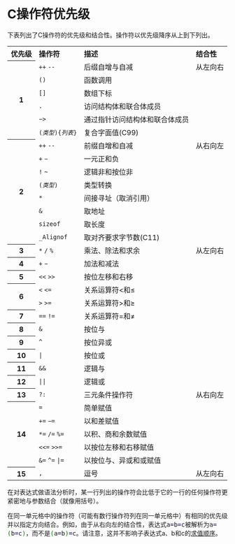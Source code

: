 <!DOCTYPE html>
<html lang="zh-CN" dir="ltr" class="client-nojs">
<head>
<title>
C操作符优先级 - cppreference.com
</title>
<p><meta charset="UTF-8" /></p>
<style type="text/css">/*<![CDATA[*/
.source-c {line-height: normal;}
.source-c li, .source-c pre {
    line-height: normal; border: 0px none white;
}
.c.source-c .de1, .c.source-c .de2 {font: normal normal 1em/1.2em monospace; margin:0; padding:0; background:none; vertical-align:top;}
.c.source-c  {font-family:monospace;}
.c.source-c .imp {font-weight: bold; color: red;}
.c.source-c li, .c.source-c .li1 {font-weight: normal; vertical-align:top;}
.c.source-c .ln {width:1px;text-align:right;margin:0;padding:0 2px;vertical-align:top;}
.c.source-c .li2 {font-weight: bold; vertical-align:top;}
.c.source-c .kw1 {color: #0000dd;}
.c.source-c .kw2 {color: #0000ff;}
.c.source-c .kw3 {color: #0000dd;}
.c.source-c .kw4 {color: #0000ff;}
.c.source-c .co1 {color: #909090;}
.c.source-c .co2 {color: #339900;}
.c.source-c .coMULTI {color: #ff0000; font-style: italic;}
.c.source-c .es0 {color: #008000; font-weight: bold;}
.c.source-c .es1 {color: #008000; font-weight: bold;}
.c.source-c .es2 {color: #008000; font-weight: bold;}
.c.source-c .es3 {color: #008000; font-weight: bold;}
.c.source-c .es4 {color: #008000; font-weight: bold;}
.c.source-c .es5 {color: #008000; font-weight: bold;}
.c.source-c .br0 {color: #008000;}
.c.source-c .sy0 {color: #008000;}
.c.source-c .sy1 {color: #000080;}
.c.source-c .sy2 {color: #000040;}
.c.source-c .sy3 {color: #000040;}
.c.source-c .sy4 {color: #008080;}
.c.source-c .st0 {color: #008000;}
.c.source-c .nu0 {color: #000080;}
.c.source-c .nu6 {color:#000080;}
.c.source-c .nu8 {color:#000080;}
.c.source-c .nu12 {color:#000080;}
.c.source-c .nu16 {color:#000080;}
.c.source-c .nu17 {color:#000080;}
.c.source-c .nu18 {color:#000080;}
.c.source-c .nu19 {color:#000080;}
.c.source-c .ln-xtra, .c.source-c li.ln-xtra, .c.source-c div.ln-xtra {background-color: #ffc;}
.c.source-c span.xtra { display:block; }

</style>
<style type="text/css">body{behavior:url("/mwiki/skins/cppreference2/csshover.min.htc")}</style><!--[endif]---->
<body class="mediawiki ltr sitedir-ltr ns-0 ns-subject page-c_language_operator_precedence skin-cppreference2 action-view cpp-navbar">
        <!-- header -->
        <div id="cpp-content-base">
            <div id="content">
                
<a id="top"></a>
<div id="mw-js-message" style="display:none;" lang="zh-CN" dir="ltr"></div>
<br><br><br><br><br> <!-- firstHeading -->
<h1 id="firstHeading" class="firstHeading">
C操作符优先级
</h1>
                <!-- /firstHeading -->
                <!-- bodyContent -->
                <div id="bodyContent">
<p>
下表列出了C操作符的优先级和结合性。操作符以优先级降序从上到下列出。
</p>
<table class="wikitable">

<tr>
<th style="text-align: left"> 
优先级
</th>
<th style="text-align: left"> 
操作符
</th>
<th style="text-align: left"> 
描述
</th>
<th style="text-align: left"> 
结合性
</th></tr>
<tr>
<th rowspan="6"> 
1
</th>
<td style="border-bottom-style: none"> 
<code>++</code> <code>--</code>
</td>
<td style="border-bottom-style: none"> 
后缀自增与自减
</td>
<td style="vertical-align: top" rowspan="6"> 
从左向右
</td></tr>
<tr>
<td style="border-bottom-style: none; border-top-style: none"> 
<code>()</code>
</td>
<td style="border-bottom-style: none; border-top-style: none"> 
函数调用
</td></tr>
<tr>
<td style="border-bottom-style: none; border-top-style: none"> 
<code>[]</code>
</td>
<td style="border-bottom-style: none; border-top-style: none"> 
数组下标
</td></tr>
<tr>
<td style="border-bottom-style: none; border-top-style: none"> 
<code>.</code>
</td>
<td style="border-bottom-style: none; border-top-style: none"> 
访问结构体和联合体成员
</td></tr>
<tr>
<td style="border-bottom-style: none; border-top-style: none"> 
<code>−&gt;</code>
</td>
<td style="border-bottom-style: none; border-top-style: none"> 
通过指针访问结构体和联合体成员
</td></tr>
<tr>
<td style="border-bottom-style: none; border-top-style: none"> 
<code>(<i>类型</i>){<i>列表</i>}</code>
</td>
<td style="border-bottom-style: none; border-top-style: none"> 
复合字面值<span class="t-mark">(C99)</span>
</td></tr>
<tr>
<th rowspan="8"> 
2
</th>
<td style="border-bottom-style: none"> 
<code>++</code> <code>--</code>
</td>
<td style="border-bottom-style: none"> 
前缀自增和自减
</td>
<td style="vertical-align: top" rowspan="8"> 
从右向左
</td></tr>
<tr>
<td style="border-bottom-style: none; border-top-style: none"> 
<code>+</code> <code>−</code>
</td>
<td style="border-bottom-style: none; border-top-style: none"> 
一元正和负
</td></tr>
<tr>
<td style="border-bottom-style: none; border-top-style: none"> 
<code>!</code> <code>~</code>
</td>
<td style="border-bottom-style: none; border-top-style: none"> 
逻辑非和按位非
</td></tr>
<tr>
<td style="border-bottom-style: none; border-top-style: none"> 
<code>(<i>类型</i>)</code>
</td>
<td style="border-bottom-style: none; border-top-style: none"> 
类型转换
</td></tr>
<tr>
<td style="border-bottom-style: none; border-top-style: none"> 
<code>*</code>
</td>
<td style="border-bottom-style: none; border-top-style: none"> 
间接寻址（取消引用）
</td></tr>
<tr>
<td style="border-bottom-style: none; border-top-style: none"> 
<code>&amp;</code>
</td>
<td style="border-bottom-style: none; border-top-style: none"> 
取地址
</td></tr>
<tr>
<td style="border-bottom-style: none; border-top-style: none"> 
<code>sizeof</code>
</td>
<td style="border-bottom-style: none; border-top-style: none"> 
取长度
</td></tr>
<tr>
<td style="border-bottom-style: none; border-top-style: none"> 
<code>_Alignof</code>
</td>
<td style="border-bottom-style: none; border-top-style: none"> 
取对齐要求字节数<span class="t-mark">(C11)</span>
</td></tr>
<tr>
<th> 
3
</th>
<td> 
<code>*</code> <code>/</code> <code>%</code>
</td>
<td> 
乘法、除法和求余
</td>
<td style="vertical-align: top" rowspan="11"> 
从左向右
</td></tr>
<tr>
<th> 
4
</th>
<td> 
<code>+</code> <code>−</code>
</td>
<td> 
加法和减法
</td></tr>
<tr>
<th> 
5
</th>
<td> 
<code>&lt;&lt;</code> <code>&gt;&gt;</code>
</td>
<td> 
按位左移和右移
</td></tr>
<tr>
<th rowspan="2"> 
6
</th>
<td style="border-bottom-style: none"> 
<code>&lt;</code> <code>&lt;=</code>
</td>
<td style="border-bottom-style: none"> 
关系运算符&lt;和≤
</td></tr>
<tr>
<td style="border-top-style: none"> 
<code>&gt;</code> <code>&gt;=</code>
</td>
<td style="border-top-style: none"> 
关系运算符&gt;和≥
</td></tr>
<tr>
<th> 
7
</th>
<td> 
<code>==</code> <code>!=</code>
</td>
<td> 
关系运算符=和≠
</td></tr>
<tr>
<th> 
8
</th>
<td> 
<code>&amp;</code>
</td>
<td> 
按位与
</td></tr>
<tr>
<th> 
9
</th>
<td> 
<code>^</code>
</td>
<td> 
按位异或
</td></tr>
<tr>
<th> 
10
</th>
<td> 
<code>|</code>
</td>
<td> 
按位或
</td></tr>
<tr>
<th> 
11
</th>
<td> 
<code>&amp;&amp;</code>
</td>
<td> 
逻辑与
</td></tr>
<tr>
<th> 
12
</th>
<td> 
<code>||</code>
</td>
<td> 
逻辑或
</td></tr>
<tr>
<th> 
13
</th>
<td> 
<code>?:</code>
</td>
<td> 
三元条件操作符
</td>
<td style="vertical-align: top" rowspan="6"> 
从右向左
</td></tr>
<tr>
<th rowspan="5"> 
14
</th>
<td style="border-bottom-style: none"> 
<code>=</code>
</td>
<td style="border-bottom-style: none"> 
简单赋值
</td></tr>
<tr>
<td style="border-bottom-style: none; border-top-style: none"> 
<code>+=</code> <code>−=</code>
</td>
<td style="border-bottom-style: none; border-top-style: none"> 
以和差赋值
</td></tr>
<tr>
<td style="border-bottom-style: none; border-top-style: none"> 
<code>*=</code> <code>/=</code> <code>%=</code>
</td>
<td style="border-bottom-style: none; border-top-style: none"> 
以积、商和余数赋值
</td></tr>
<tr>
<td style="border-bottom-style: none; border-top-style: none"> 
<code>&lt;&lt;=</code> <code>&gt;&gt;=</code>
</td>
<td style="border-bottom-style: none; border-top-style: none"> 
以按位左移和右移赋值
</td></tr>
<tr>
<td style="border-top-style: none"> 
<code>&amp;=</code> <code>^=</code> <code>|=</code>
</td>
<td style="border-top-style: none"> 
以按位与、异或和或赋值
</td></tr>
<tr>
<th> 
15
</th>
<td> 
<code>,</code>
</td>
<td> 
逗号
</td>
<td> 
从左向右
</td></tr></table>
<p>
在对表达式做语法分析时，某一行列出的操作符会比低于它的一行的任何操作符更紧密地与参数结合（就像用括号）。
</p><p>
在同一单元格中的操作符（可能有数行操作符列在同一单元格中）有相同的优先级并以指定方向结合。例如，由于从右向左的结合性，表达式<span class="t-c"><span class="mw-geshi c source-c">a<span class="sy1">=</span>b<span class="sy1">=</span>c</span></span>被解析为<span class="t-c"><span class="mw-geshi c source-c">a<span class="sy1">=</span><span class="br0">(</span>b<span class="sy1">=</span>c<span class="br0">)</span></span></span>，而不是<span class="t-c"><span class="mw-geshi c source-c"><span class="br0">(</span>a<span class="sy1">=</span>b<span class="br0">)</span><span class="sy1">=</span>c</span></span>。请注意，这并不影响子表达式a、b和c的<a href="/w/c/language/eval_order" title="c/language/eval order">求值顺序</a>。
</p><p>
<br />
</p>
<!-- 
NewPP limit report
Preprocessor visited node count: 692/1000000
Preprocessor generated node count: 2355/1000000
Post‐expand include size: 42106/2097152 bytes
Template argument size: 2858/2097152 bytes
Highest expansion depth: 13/40
Expensive parser function count: 0/100
-->

<!-- Saved in parser cache with key mwiki1-mwiki_zh_:pcache:idhash:1073-0!*!0!*!*!*!zh-cn!* and timestamp 20160605063801 -->
</div> 
    </body>
</html>
<p>          </p>
</body>
</html>